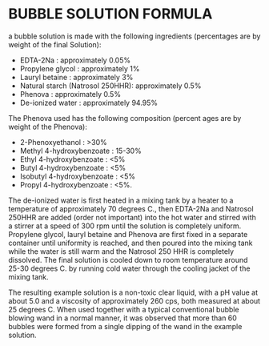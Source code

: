 # BUBBLE SOLUTION FORMULA

a bubble solution is made with the following ingredients (percentages are by weight of the final Solution): 

* EDTA-2Na          : approximately 0.05%
* Propylene glycol  : approximately 1% 
* Lauryl betaine    : approximately 3% 
* Natural starch (Natrosol 250HHR): approximately 0.5% 
* Phenova           : approximately 0.5%
* De-ionized water  : approximately 94.95% 

The Phenova used has the following composition (percent 
ages are by weight of the Phenova): 

* 2-Phenoxyethanol           : >30% 
* Methyl 4-hydroxybenzoate   : 15-30% 
* Ethyl 4-hydroxybenzoate    : <5% 
* Butyl 4-hydroxybenzoate    : <5%
* Isobutyl 4-hydroxybenzoate : <5%
* Propyl 4-hydroxybenzoate   : <5%.  

The de-ionized water is first heated in a mixing tank by a heater to a temperature of approximately 70 degrees C., then EDTA-2Na and Natrosol 250HHR are 
added (order not important) into the hot water and stirred with a stirrer at a speed of 300 rpm until the solution is completely uniform. Propylene glycol, lauryl betaine and Phenova are first fixed in a separate container until uniformity is reached, and then poured into the mixing tank while the water is still warm and the Natrosol 250 HHR is completely dissolved. The final solution is cooled down to room temperature around 25-30 degrees C. by running cold water through the cooling jacket of the mixing tank. 

The resulting example solution is a non-toxic clear liquid, with a pH value at about 5.0 and a viscosity of approximately 260 cps, both measured at about 25 degrees C. When used together with a typical conventional bubble blowing wand in a normal manner, it was observed that more than 60 bubbles were formed from a single dipping of the wand in the example solution.